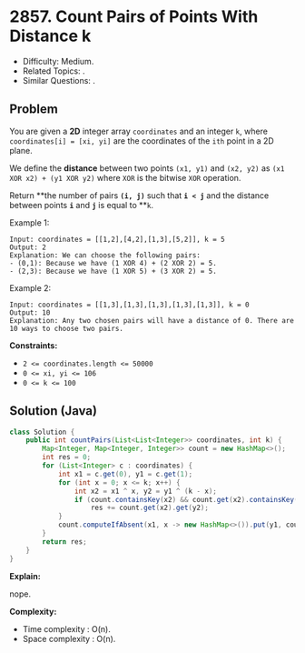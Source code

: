 # 2857. Count Pairs of Points With Distance k

- Difficulty: Medium.
- Related Topics: .
- Similar Questions: .

## Problem

You are given a **2D** integer array `coordinates` and an integer `k`, where `coordinates[i] = [xi, yi]` are the coordinates of the `ith` point in a 2D plane.

We define the **distance** between two points `(x1, y1)` and `(x2, y2)` as `(x1 XOR x2) + (y1 XOR y2)` where `XOR` is the bitwise `XOR` operation.

Return **the number of pairs **`(i, j)`** such that **`i < j`** and the distance between points **`i`** and **`j`** is equal to **`k`.

Example 1:

```
Input: coordinates = [[1,2],[4,2],[1,3],[5,2]], k = 5
Output: 2
Explanation: We can choose the following pairs:
- (0,1): Because we have (1 XOR 4) + (2 XOR 2) = 5.
- (2,3): Because we have (1 XOR 5) + (3 XOR 2) = 5.
```

Example 2:

```
Input: coordinates = [[1,3],[1,3],[1,3],[1,3],[1,3]], k = 0
Output: 10
Explanation: Any two chosen pairs will have a distance of 0. There are 10 ways to choose two pairs.
```

**Constraints:**

- `2 <= coordinates.length <= 50000`
- `0 <= xi, yi <= 106`
- `0 <= k <= 100`

## Solution (Java)

```java
class Solution {
    public int countPairs(List<List<Integer>> coordinates, int k) {
        Map<Integer, Map<Integer, Integer>> count = new HashMap<>();
        int res = 0;
        for (List<Integer> c : coordinates) {
            int x1 = c.get(0), y1 = c.get(1);
            for (int x = 0; x <= k; x++) {
                int x2 = x1 ^ x, y2 = y1 ^ (k - x);
                if (count.containsKey(x2) && count.get(x2).containsKey(y2))
                    res += count.get(x2).get(y2);
            }
            count.computeIfAbsent(x1, x -> new HashMap<>()).put(y1, count.get(x1).getOrDefault(y1, 0) + 1);
        }
        return res;
    }
}
```

**Explain:**

nope.

**Complexity:**

- Time complexity : O(n).
- Space complexity : O(n).
